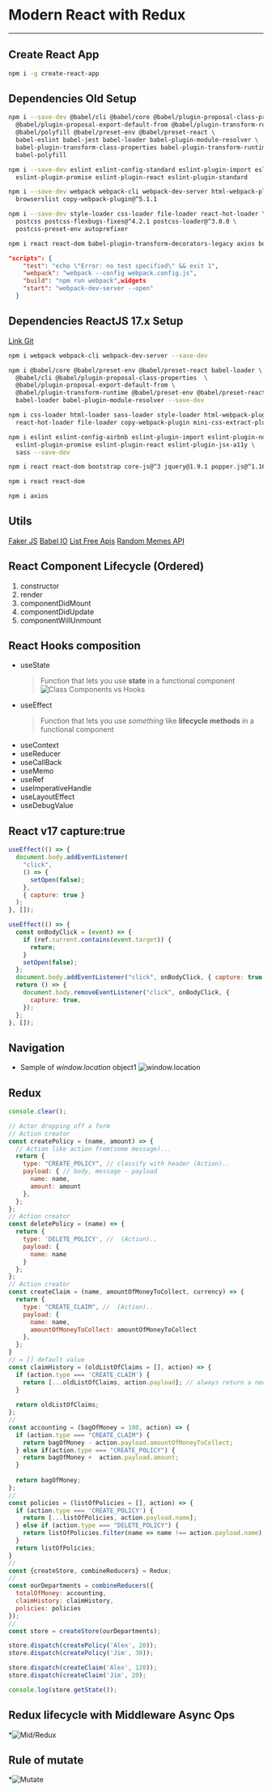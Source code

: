 # Modern React with Redux

---

## Create React App

```bash
npm i -g create-react-app
```

## Dependencies Old Setup

```bash
npm i --save-dev @babel/cli @babel/core @babel/plugin-proposal-class-properties \
  @babel/plugin-proposal-export-default-from @babel/plugin-transform-runtime \
  @babel/polyfill @babel/preset-env @babel/preset-react \
  babel-eslint babel-jest babel-loader babel-plugin-module-resolver \
  babel-plugin-transform-class-properties babel-plugin-transform-runtime \
  babel-polyfill

npm i --save-dev eslint eslint-config-standard eslint-plugin-import eslint-plugin-node \
  eslint-plugin-promise eslint-plugin-react eslint-plugin-standard

npm i --save-dev webpack webpack-cli webpack-dev-server html-webpack-plugin postcss-flexbugs-fixes \
  browserslist copy-webpack-plugin@^5.1.1

npm i --save-dev style-loader css-loader file-loader react-hot-loader \
  postcss postcss-flexbugs-fixes@^4.2.1 postcss-loader@^3.0.0 \
  postcss-preset-env autoprefixer

npm i react react-dom babel-plugin-transform-decorators-legacy axios bootstrap
```

```json
"scripts": {
    "test": "echo \"Error: no test specified\" && exit 1",
    "webpack": "webpack --config webpack.config.js",
    "build": "npm run webpack",widgets
    "start": "webpack-dev-server --open"
  }
```

## Dependencies ReactJS 17.x Setup

[Link Git](https://github.com/abhidatta0/react17-webpack-setup/blob/master/src/app.jsx)

```bash
npm i webpack webpack-cli webpack-dev-server --save-dev

npm i @babel/core @babel/preset-env @babel/preset-react babel-loader \
  @babel/cli @babel/plugin-proposal-class-properties  \
  @babel/plugin-proposal-export-default-from \
  @babel/plugin-transform-runtime @babel/preset-env @babel/preset-react \
  babel-loader babel-plugin-module-resolver --save-dev

npm i css-loader html-loader sass-loader style-loader html-webpack-plugin \
  react-hot-loader file-loader copy-webpack-plugin mini-css-extract-plugin --save-dev

npm i eslint eslint-config-airbnb eslint-plugin-import eslint-plugin-node \
  eslint-plugin-promise eslint-plugin-react eslint-plugin-jsx-a11y \
  sass --save-dev

npm i react react-dom bootstrap core-js@^3 jquery@1.9.1 popper.js@^1.16.1

npm i react react-dom

npm i axios
```

## Utils

[Faker JS](https://github.com/marak/Faker.js/)
[Babel IO](https://babeljs.io)
[List Free Apis](https://mixedanalytics.com/blog/list-actually-free-open-no-auth-needed-apis/)
[Random Memes API](https://api.imgflip.com/get_memes)

## React Component Lifecycle (Ordered)

1. constructor
2. render
3. componentDidMount
4. componentDidUpdate
5. componentWillUnmount

## React Hooks composition

- useState
  > Function that lets you use **state** in a functional component ![Class Components vs Hooks](./assets/images/ClassComponent_vs_Hooks.png)
- useEffect
  > Function that lets you use _something_ like **lifecycle methods** in a functional component
- useContext
- useReducer
- useCallBack
- useMemo
- useRef
- useImperativeHandle
- useLayoutEffect
- useDebugValue

## React v17 capture:true

```javascript
useEffect(() => {
  document.body.addEventListener(
    "click",
    () => {
      setOpen(false);
    },
    { capture: true }
  );
}, []);
```

```javascript
useEffect(() => {
  const onBodyClick = (event) => {
    if (ref.current.contains(event.target)) {
      return;
    }
    setOpen(false);
  };
  document.body.addEventListener("click", onBodyClick, { capture: true });
  return () => {
    document.body.removeEventListener("click", onBodyClick, {
      capture: true,
    });
  };
}, []);
```

## Navigation

- Sample of _window.location_ object1 ![window.location](snapshots/windowlocationJs.png)

## Redux

```javascript
console.clear();

// Actor dropping off a form
// Action creator
const createPolicy = (name, amount) => {
  // Action like action from(some message)...
  return {  
    type: "CREATE_POLICY", // classify with header (Action)..
    payload: { // body, message - payload
      name: name,
      amount: amount
    },
  };
};
// Action creator
const deletePolicy = (name) => {
  return {
    type: 'DELETE_POLICY', //  (Action)..
    payload: {
      name: name
    }
  };
};
// Action creator
const createClaim = (name, amountOfMoneyToCollect, currency) => {
  return {  
    type: "CREATE_CLAIM", //  (Action)..
    payload: { 
      name: name,
      amountOfMoneyToCollect: amountOfMoneyToCollect
    },
  };
}
// = [] default value
const claimHistory = (oldListOfClaims = [], action) => {
  if (action.type === 'CREATE_CLAIM') {
    return [...oldListOfClaims, action.payload]; // always return a new Object
  }
  
  return oldListOfClaims;
};
//
const accounting = (bagOfMoney = 100, action) => {
  if (action.type === "CREATE_CLAIM") {
    return bagOfMoney - action.payload.amountOfMoneyToCollect;
  } else if(action.type === "CREATE_POLICY") {
    return bagOfMoney +  action.payload.amount;
  }
  
  return bagOfMoney;
};
//
const policies = (listOfPolicies = [], action) => {
  if (action.type === 'CREATE_POLICY') {
    return [...listOfPolicies, action.payload.name];
  } else if (action.type === "DELETE_POLICY") {
    return listOfPolicies.filter(name => name !== action.payload.name);
  }
  return listOfPolicies;
}
//
const {createStore, combineReducers} = Redux;
//
const ourDepartments = combineReducers({
  totalOfMoney: accounting,
  claimHistory: claimHistory,
  policies: policies
});
//
const store = createStore(ourDepartments);

store.dispatch(createPolicy('Alex', 20));
store.dispatch(createPolicy('Jim', 30));

store.dispatch(createClaim('Alex', 120));
store.dispatch(createClaim('Jim', 20);

console.log(store.getState());
```

## Redux lifecycle with Middleware Async Ops

*![Mid/Redux](./snapshots/redux_lifecyle_with_middleware.png)

## Rule of mutate

*![Mutate](./snapshots/rule_of_mutate.png)